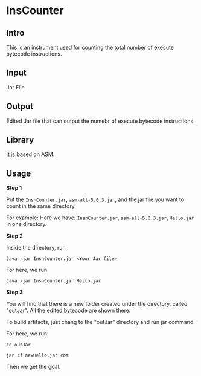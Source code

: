 # InsCounter

## Intro
This is an instrument used for counting the total number of execute bytecode instructions.

## Input
Jar File

## Output
Edited Jar file that can output the numebr of execute bytecode instructions.

## Library
It is based on ASM. 

## Usage
**Step 1**

Put the `InsnCounter.jar`, `asm-all-5.0.3.jar`, and the jar file you want to count in the same directory.

For example: 
Here we have: `InsnCounter.jar`, `asm-all-5.0.3.jar`, `Hello.jar` in one directory.

**Step 2**

Inside the directory, run 

`Java -jar InsnCounter.jar <Your Jar file>`

For here, we run

`Java -jar InsnCounter.jar Hello.jar`

**Step 3**

You will find that there is a new folder created under the directory, called "outJar". All the edited bytecode are shown there.

To build artifacts, just chang to the "outJar" directory and run jar command.

For here, we run:

`cd outJar `

`jar cf newHello.jar com `

Then we get the goal.
